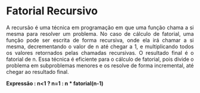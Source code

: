 #  Fatorial Recursivo

<p align="justify">
 A recursão é uma técnica em programação em que uma função chama a si mesma para resolver um problema. No caso de cálculo de fatorial, uma função pode ser escrita de forma recursiva, onde ela irá chamar a si mesma, decrementando o valor de n até chegar a 1, e multiplicando todos os valores retornados pelas chamadas recursivas. O resultado final é o fatorial de n. Essa técnica é eficiente para o cálculo de fatorial, pois divide o problema em subproblemas menores e os resolve de forma incremental, até chegar ao resultado final.


**Expressão : n<1 ? n=1 : n * fatorial(n-1)**



</p>
